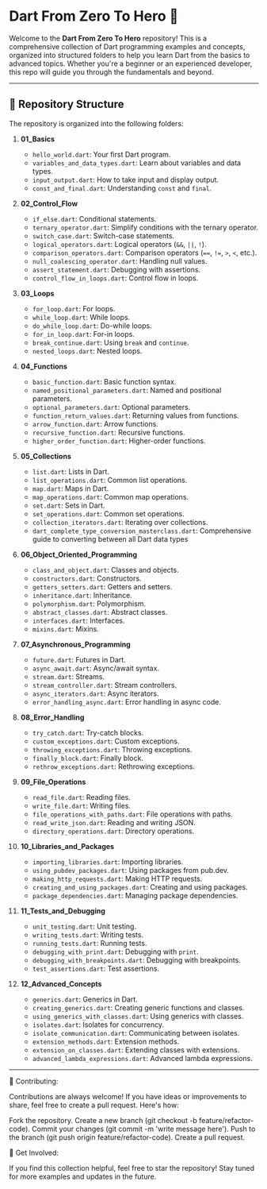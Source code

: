 # Dart From Zero To Hero 🚀

Welcome to the **Dart From Zero To Hero** repository! This is a comprehensive collection of Dart programming examples and concepts, organized into structured folders to help you learn Dart from the basics to advanced topics. Whether you're a beginner or an experienced developer, this repo will guide you through the fundamentals and beyond.

---

## 📁 Repository Structure

The repository is organized into the following folders:

1. **01_Basics**  
   - `hello_world.dart`: Your first Dart program.
   - `variables_and_data_types.dart`: Learn about variables and data types.
   - `input_output.dart`: How to take input and display output.
   - `const_and_final.dart`: Understanding `const` and `final`.

2. **02_Control_Flow**  
   - `if_else.dart`: Conditional statements.
   - `ternary_operator.dart`: Simplify conditions with the ternary operator.
   - `switch_case.dart`: Switch-case statements.
   - `logical_operators.dart`: Logical operators (`&&`, `||`, `!`).
   - `comparison_operators.dart`: Comparison operators (`==`, `!=`, `>`, `<`, etc.).
   - `null_coalescing_operator.dart`: Handling null values.
   - `assert_statement.dart`: Debugging with assertions.
   - `control_flow_in_loops.dart`: Control flow in loops.

3. **03_Loops**  
   - `for_loop.dart`: For loops.
   - `while_loop.dart`: While loops.
   - `do_while_loop.dart`: Do-while loops.
   - `for_in_loop.dart`: For-in loops.
   - `break_continue.dart`: Using `break` and `continue`.
   - `nested_loops.dart`: Nested loops.

4. **04_Functions**  
   - `basic_function.dart`: Basic function syntax.
   - `named_positional_parameters.dart`: Named and positional parameters.
   - `optional_parameters.dart`: Optional parameters.
   - `function_return_values.dart`: Returning values from functions.
   - `arrow_function.dart`: Arrow functions.
   - `recursive_function.dart`: Recursive functions.
   - `higher_order_function.dart`: Higher-order functions.

5. **05_Collections**  
   - `list.dart`: Lists in Dart.
   - `list_operations.dart`: Common list operations.
   - `map.dart`: Maps in Dart.
   - `map_operations.dart`: Common map operations.
   - `set.dart`: Sets in Dart.
   - `set_operations.dart`: Common set operations.
   - `collection_iterators.dart`: Iterating over collections.
   - `dart_complete_type_conversion_masterclass.dart`: Comprehensive guide to converting between all Dart data types

6. **06_Object_Oriented_Programming**  
   - `class_and_object.dart`: Classes and objects.
   - `constructors.dart`: Constructors.
   - `getters_setters.dart`: Getters and setters.
   - `inheritance.dart`: Inheritance.
   - `polymorphism.dart`: Polymorphism.
   - `abstract_classes.dart`: Abstract classes.
   - `interfaces.dart`: Interfaces.
   - `mixins.dart`: Mixins.

7. **07_Asynchronous_Programming**  
   - `future.dart`: Futures in Dart.
   - `async_await.dart`: Async/await syntax.
   - `stream.dart`: Streams.
   - `stream_controller.dart`: Stream controllers.
   - `async_iterators.dart`: Async iterators.
   - `error_handling_async.dart`: Error handling in async code.

8. **08_Error_Handling**  
   - `try_catch.dart`: Try-catch blocks.
   - `custom_exceptions.dart`: Custom exceptions.
   - `throwing_exceptions.dart`: Throwing exceptions.
   - `finally_block.dart`: Finally block.
   - `rethrow_exceptions.dart`: Rethrowing exceptions.

9. **09_File_Operations**  
   - `read_file.dart`: Reading files.
   - `write_file.dart`: Writing files.
   - `file_operations_with_paths.dart`: File operations with paths.
   - `read_write_json.dart`: Reading and writing JSON.
   - `directory_operations.dart`: Directory operations.

10. **10_Libraries_and_Packages**  
    - `importing_libraries.dart`: Importing libraries.
    - `using_pubdev_packages.dart`: Using packages from pub.dev.
    - `making_http_requests.dart`: Making HTTP requests.
    - `creating_and_using_packages.dart`: Creating and using packages.
    - `package_dependencies.dart`: Managing package dependencies.

11. **11_Tests_and_Debugging**  
    - `unit_testing.dart`: Unit testing.
    - `writing_tests.dart`: Writing tests.
    - `running_tests.dart`: Running tests.
    - `debugging_with_print.dart`: Debugging with `print`.
    - `debugging_with_breakpoints.dart`: Debugging with breakpoints.
    - `test_assertions.dart`: Test assertions.

12. **12_Advanced_Concepts**  
    - `generics.dart`: Generics in Dart.
    - `creating_generics.dart`: Creating generic functions and classes.
    - `using_generics_with_classes.dart`: Using generics with classes.
    - `isolates.dart`: Isolates for concurrency.
    - `isolate_communication.dart`: Communicating between isolates.
    - `extension_methods.dart`: Extension methods.
    - `extension_on_classes.dart`: Extending classes with extensions.
    - `advanced_lambda_expressions.dart`: Advanced lambda expressions.

---
🌱 Contributing:

Contributions are always welcome! If you have ideas or improvements to share, feel free to create a pull request. Here's how:

Fork the repository. Create a new branch (git checkout -b feature/refactor-code). Commit your changes (git commit -m 'write message here'). Push to the branch (git push origin feature/refactor-code). Create a pull request.

📣 Get Involved:

If you find this collection helpful, feel free to star the repository! Stay tuned for more examples and updates in the future.
